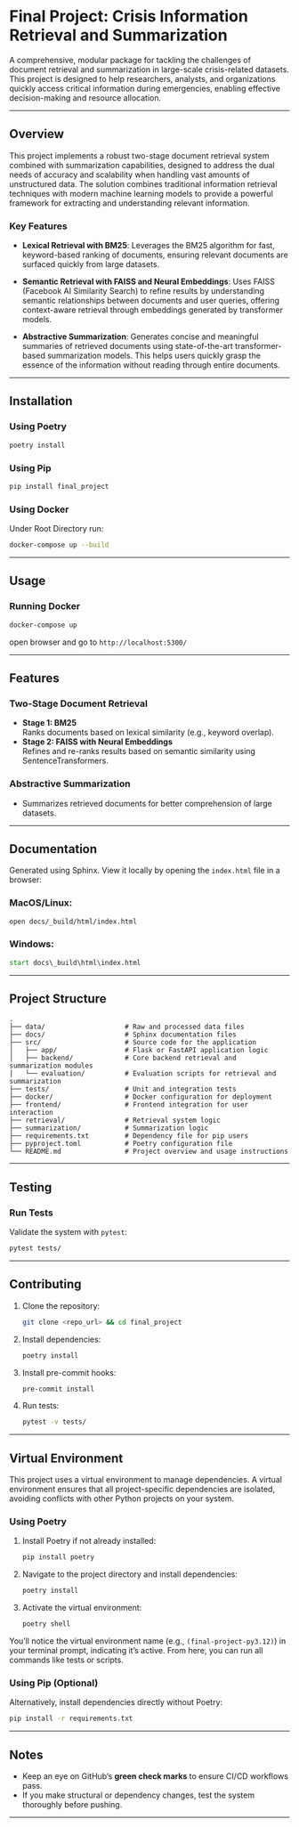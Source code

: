 # Final Project: Crisis Information Retrieval and Summarization

A comprehensive, modular package for tackling the challenges of document retrieval and summarization in large-scale crisis-related datasets. This project is designed to help researchers, analysts, and organizations quickly access critical information during emergencies, enabling effective decision-making and resource allocation.

---

## **Overview**
This project implements a robust two-stage document retrieval system combined with summarization capabilities, designed to address the dual needs of accuracy and scalability when handling vast amounts of unstructured data. The solution combines traditional information retrieval techniques with modern machine learning models to provide a powerful framework for extracting and understanding relevant information.

### **Key Features**
- **Lexical Retrieval with BM25**:
  Leverages the BM25 algorithm for fast, keyword-based ranking of documents, ensuring relevant documents are surfaced quickly from large datasets.
  
- **Semantic Retrieval with FAISS and Neural Embeddings**:
  Uses FAISS (Facebook AI Similarity Search) to refine results by understanding semantic relationships between documents and user queries, offering context-aware retrieval through embeddings generated by transformer models.

- **Abstractive Summarization**:
  Generates concise and meaningful summaries of retrieved documents using state-of-the-art transformer-based summarization models. This helps users quickly grasp the essence of the information without reading through entire documents.

---

## **Installation**

### Using Poetry

```bash
poetry install
```

### Using Pip
```bash
pip install final_project
```

### Using Docker
Under Root Directory run:
```bash 
docker-compose up --build
```

---
## **Usage**

### **Running Docker**
```bash
docker-compose up
```
open browser and go to `http://localhost:5300/`

---

## **Features**

### **Two-Stage Document Retrieval**
- **Stage 1: BM25**  
  Ranks documents based on lexical similarity (e.g., keyword overlap).
- **Stage 2: FAISS with Neural Embeddings**  
  Refines and re-ranks results based on semantic similarity using SentenceTransformers.

### **Abstractive Summarization**
- Summarizes retrieved documents for better comprehension of large datasets.

---

## **Documentation**
Generated using Sphinx. View it locally by opening the `index.html` file in a browser:

### MacOS/Linux:
```bash
open docs/_build/html/index.html
```

### Windows:
```cmd
start docs\_build\html\index.html
```

---

## **Project Structure**

```plaintext
.
├── data/                    # Raw and processed data files
├── docs/                    # Sphinx documentation files
├── src/                     # Source code for the application
│   ├── app/                 # Flask or FastAPI application logic
│   ├── backend/             # Core backend retrieval and summarization modules
│   └── evaluation/          # Evaluation scripts for retrieval and summarization
├── tests/                   # Unit and integration tests
├── docker/                  # Docker configuration for deployment
├── frontend/                # Frontend integration for user interaction
├── retrieval/               # Retrieval system logic
├── summarization/           # Summarization logic
├── requirements.txt         # Dependency file for pip users
├── pyproject.toml           # Poetry configuration file
└── README.md                # Project overview and usage instructions
```

---

## **Testing**

### Run Tests
Validate the system with `pytest`:
```bash
pytest tests/
```

---

## **Contributing**

1. Clone the repository:
   ```bash
   git clone <repo_url> && cd final_project
   ```
2. Install dependencies:
   ```bash
   poetry install
   ```
3. Install pre-commit hooks:
   ```bash
   pre-commit install
   ```
4. Run tests:
   ```bash
   pytest -v tests/
   ```

---

## **Virtual Environment**

This project uses a virtual environment to manage dependencies. A virtual environment ensures that all project-specific dependencies are isolated, avoiding conflicts with other Python projects on your system.

### Using Poetry
1. Install Poetry if not already installed:
   ```bash
   pip install poetry
   ```

2. Navigate to the project directory and install dependencies:
   ```bash
   poetry install
   ```

3. Activate the virtual environment:
   ```bash
   poetry shell
   ```

You’ll notice the virtual environment name (e.g., `(final-project-py3.12)`) in your terminal prompt, indicating it’s active. From here, you can run all commands like tests or scripts.

### Using Pip (Optional)
Alternatively, install dependencies directly without Poetry:
   ```bash
   pip install -r requirements.txt
   ```

---

## **Notes**
- Keep an eye on GitHub’s **green check marks** to ensure CI/CD workflows pass.
- If you make structural or dependency changes, test the system thoroughly before pushing.

---
